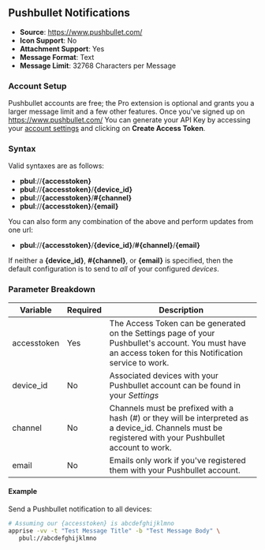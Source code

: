 ## Pushbullet Notifications
* **Source**: https://www.pushbullet.com/
* **Icon Support**: No
* **Attachment Support**: Yes
* **Message Format**: Text
* **Message Limit**: 32768 Characters per Message

### Account Setup
Pushbullet accounts are free; the Pro extension is optional and grants you a larger message limit and a few other features.  Once you've signed up on https://www.pushbullet.com/ You can generate your API Key by accessing your [account settings](https://www.pushbullet.com/#settings) and clicking on **Create Access Token**.

### Syntax
Valid syntaxes are as follows:
* **pbul**://**{accesstoken}**
* **pbul**://**{accesstoken}**/**{device_id}**
* **pbul**://**{accesstoken}**/**#{channel}**
* **pbul**://**{accesstoken}**/**{email}**

You can also form any combination of the above and perform updates from one url:
* **pbul**://**{accesstoken}**/**{device_id}**/**#{channel}**/**{email}**

If neither a **{device_id}**, **#{channel}**, or **{email}** is specified, then the default configuration is to send to _all_ of your configured _devices_.

### Parameter Breakdown
| Variable    | Required | Description
| ----------- | -------- | -----------
| accesstoken | Yes      | The Access Token can be generated on the Settings page of your Pushbullet's account.  You must have an access token for this Notification service to work.
| device_id   | No       | Associated devices with your Pushbullet account can be found in your _Settings_ 
| channel     | No       | Channels must be prefixed with a hash (#) or they will be interpreted as a device_id. Channels must be registered with your Pushbullet account to work.
| email       | No       | Emails only work if you've registered them with your Pushbullet account.


#### Example
Send a Pushbullet notification to all devices:
```bash
# Assuming our {accesstoken} is abcdefghijklmno
apprise -vv -t "Test Message Title" -b "Test Message Body" \
   pbul://abcdefghijklmno
```